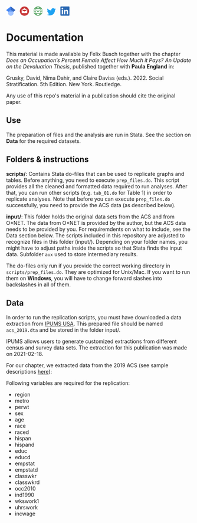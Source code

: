 <a href="https://scholar.google.com/citations?user=AW--DlgAAAAJ"><img src="../../img/scholar.png" width="25"></a>
&nbsp;&nbsp;<a href="mailto:busch@soziologie.uzh.ch"><img src="../../img/mail.png" width="25"></a>
&nbsp;&nbsp;<a href="https://www.fbusch.org/"><img src="../../img/www.png" width="25"></a>
&nbsp;&nbsp;<a href="https://twitter.com/felixbusch3"><img src="../../img/twitter.png" width="25"></a>
&nbsp;&nbsp;<a href="https://www.linkedin.com/in/felix-busch-45157194/"><img src="../../img/linkedin.png" width="25"></a>

# Documentation
This material is made available by Felix Busch together with the chapter *Does an Occupation’s Percent Female Affect How Much it Pays? An Update on the Devaluation Thesis*, published together with **Paula England** in: 

Grusky, David, Nima Dahir, and Claire Daviss (eds.). 2022. Social Stratification. 5th Edition. New York. Routledge.

Any use of this repo's material in a publication should cite the original paper.

## Use
The preparation of files and the analysis are run in Stata. See the section on **Data** for the required datasets.

## Folders & instructions

**scripts/**: Contains Stata do-files that can be used to replicate graphs and tables. Before anything, you need to execute `prep_files.do`. This script provides all the cleaned and formatted data required to run analyses. After that, you can run other scripts (e.g. `tab_01.do` for Table 1) in order to replicate analyses. Note that before you can execute `prep_files.do` successfully, you need to provide the ACS data (as described below).

**input/**: This folder holds the original data sets from the ACS and from O\*NET. The data from O\*NET is provided by the author, but the ACS data needs to be provided by you. For requiremdents on what to include, see the Data section below. The scripts included in this repository are adjusted to recognize files in this folder (input/). Depending on your folder names, you might have to adjust paths inside the scripts so that Stata finds the input data. Subfolder `aux` used to store intermediary results.

The do-files only run if you provide the correct working directory in `scripts/prep_files.do`. They are optimized for Unix/Mac. If you want to run them on **Windows**, you will have to change forward slashes into backslashes in all of them.



## Data
In order to run the replication scripts, you must have downloaded a data extraction from [IPUMS USA](https://usa.ipums.org/). This prepared file should be named `acs_2019.dta` and be stored in the folder input/.

IPUMS allows users to generate customized extractions from different census and survey data sets. The extraction for this publication was made on 2021-02-18.

For our chapter, we extracted data from the 2019 ACS (see sample descriptions [here](https://usa.ipums.org/usa/sampdesc.shtml)):

Following variables are required for the replication:

- region
- metro
- perwt
- sex
- age
- race
- raced
- hispan
- hispand
- educ
- educd
- empstat
- empstatd
- classwkr
- classwkrd
- occ2010
- ind1990
- wkswork1
- uhrswork
- incwage
